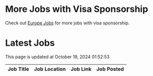 # More Jobs with Visa Sponsorship

Check out [Europe Jobs](https://github.com/sureshparimi/europejobs#latest-jobs) for more jobs with visa sponsorship.

# Latest Jobs

This page is updated at October 19, 2024 01:52:53

| Job Title | Job Location | Job Link | Job Posted |
| --- | --- | --- | --- |
